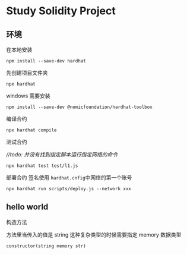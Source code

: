 # Study Solidity Project

## 环境

在本地安装

`npm install --save-dev hardhat`

先创建项目文件夹 

`npx hardhat`

windows 需要安装 

`npm install --save-dev @nomicfoundation/hardhat-toolbox`

编译合约

`npx hardhat compile`

测试合约

_//todo: 并没有找到指定脚本运行指定网络的命令_
 
`npx hardhat test test/l1.js`

部署合约 
签名使用 `hardhat.cnfig`中网络的第一个账号

`npx hardhat run scripts/deploy.js --network xxx`


## hello world

构造方法

方法里当传入的值是 string 这种复杂类型的时候需要指定 memory 数据类型

`constructor(string memory str)`




